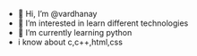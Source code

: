 - 👋 Hi, I’m @vardhanay
- 👀 I’m interested in learn different technologies
- 🌱 I’m currently learning python 
- i know about c,c++,html,css



<!---
vardhanay/vardhanay is a ✨ special ✨ repository because its `README.md` (this file) appears on your GitHub profile.
You can click the Preview link to take a look at your changes.
--->
